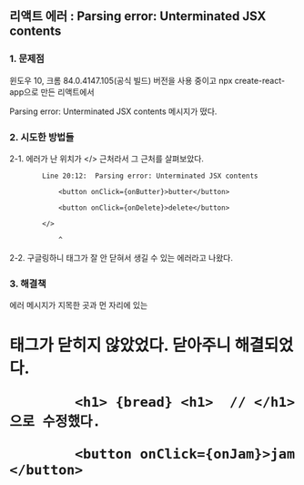 ## 리액트 에러 : Parsing error: Unterminated JSX contents

### 1. 문제점

윈도우 10, 크롬 84.0.4147.105(공식 빌드) 버전을 사용 중이고 npx create-react-app으로 만든 리액트에서

Parsing error: Unterminated JSX contents 메시지가 떴다.




### 2. 시도한 방법들

2-1. 에러가 난 위치가 </> 근처라서 그 근처를 살펴보았다.

            Line 20:12:  Parsing error: Unterminated JSX contents

                <button onClick={onButter}>butter</button>

                <button onClick={onDelete}>delete</button>

            </>
            
                ^


2-2. 구글링하니 태그가 잘 안 닫혀서 생길 수 있는 에러라고 나왔다.

### 3. 해결책

에러 메시지가 지목한 곳과 먼 자리에 있는 <h1> 태그가 닫히지 않았었다. 닫아주니 해결되었다.

            <h1> {bread} <h1>  // </h1>으로 수정했다.

            <button onClick={onJam}>jam </button>